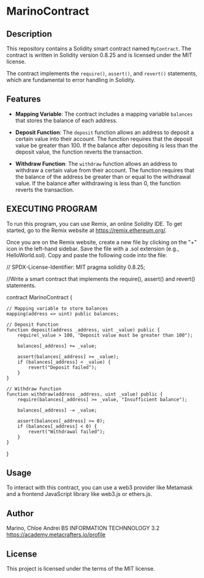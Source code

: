 # MarinoContract

## Description

This repository contains a Solidity smart contract named `MyContract`. The contract is written in Solidity version 0.8.25 and is licensed under the MIT license.

The contract implements the `require()`, `assert()`, and `revert()` statements, which are fundamental to error handling in Solidity.

## Features

- **Mapping Variable**: The contract includes a mapping variable `balances` that stores the balance of each address.

- **Deposit Function**: The `deposit` function allows an address to deposit a certain value into their account. The function requires that the deposit value be greater than 100. If the balance after depositing is less than the deposit value, the function reverts the transaction.

- **Withdraw Function**: The `withdraw` function allows an address to withdraw a certain value from their account. The function requires that the balance of the address be greater than or equal to the withdrawal value. If the balance after withdrawing is less than 0, the function reverts the transaction.

## EXECUTING PROGRAM 

To run this program, you can use Remix, an online Solidity IDE. To get started, go to the Remix website at https://remix.ethereum.org/.

Once you are on the Remix website, create a new file by clicking on the "+" icon in the left-hand sidebar. Save the file with a .sol extension (e.g., HelloWorld.sol). Copy and paste the following code into the file:

// SPDX-License-Identifier: MIT
pragma solidity 0.8.25;

//Write a smart contract that implements the require(), assert() and revert() statements.

contract MarinoContract {

    // Mapping variable to store balances
    mapping(address => uint) public balances;

    // Deposit Function
    function deposit(address _address, uint _value) public {
        require(_value > 100, "Deposit value must be greater than 100");

        balances[_address] += _value;

        assert(balances[_address] >= _value);
        if (balances[_address] < _value) {
            revert("Deposit failed");
        }
    }

    // Withdraw Function
    function withdraw(address _address, uint _value) public {
        require(balances[_address] >= _value, "Insufficient balance");

        balances[_address] -= _value;

        assert(balances[_address] >= 0);
        if (balances[_address] < 0) {
            revert("Withdrawal failed");
        }
    }
}


## Usage

To interact with this contract, you can use a web3 provider like Metamask and a frontend JavaScript library like web3.js or ethers.js.

## Author

Marino, Chloe Andrei BS INFORMATION TECHNNOLOGY 3.2  https://academy.metacrafters.io/profile

## License

This project is licensed under the terms of the MIT license.

